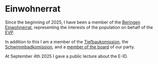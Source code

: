 # Einwohnerrat

Since the beginning of 2025, I have been a member of the [Beringen Einwohnerrat](https://www.beringen.ch/de/mitglieder), representing the interests of the population on behalf of the [EVP](https://evp-sh.ch).

In addition to this I am a member of the [Tiefbaukomission](https://www.beringen.ch/de/tiefbau), the [Schwimmbadkomission](https://www.beringen.ch/de/schwimmbad), and a [member of the board](https://www.evp-sh-2024.ch/parteivorstand) of our party.

At September 4th 2025 I gave a public lecture about the E-ID.